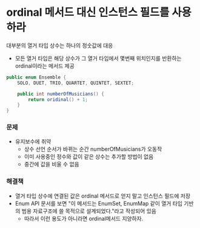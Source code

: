 # ordinal 메서드 대신 인스턴스 필드를 사용하라
대부분의 열거 타입 상수는 하나의 정숫값에 대응
+ 모든 열거 타입은 해당 상수가 그 열거 타입에서 몇번째 위치인지를 반환하는 ordinal이라는 메서드 제공
```java
public enum Ensemble {
    SOLO, DUET, TRIO, QUARTET, QUINTET, SEXTET;

    public int numberOfMusicians() {
        return oridinal() + 1;
    }
}
```
### 문제
+ 유지보수에 취약
  + 상수 선언 순서가 바뀌는 순간 numberOfMusicians가 오동작
  + 이미 사용중인 정수와 값이 같은 상수는 추가할 방법이 없음
  + 중간에 값을 비울 수 없음

### 해결책
+ 열거 타입 상수에 연결된 값은 ordinal 메서드로 얻지 말고 인스턴스 필드에 저장
+ Enum API 문서를 보면 "이 메서드는 EnumSet, EnumMap 같이 열거 타입 기반의 범용 자료구조에 쓸 목적으로 설계되었다."라고 작성되어 있음
  + 따라서 이런 용도가 아니라면 ordinal메서드 지양하자.

